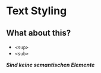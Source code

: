# Text Styling
## What about this?

- ```<sup>```
- ```<sub>```

***Sind keine semantischen Elemente***